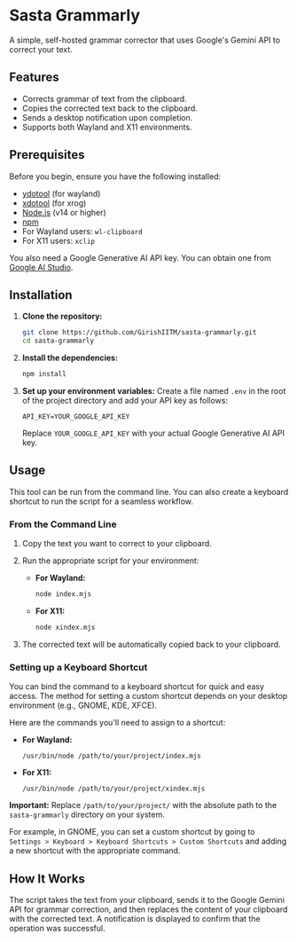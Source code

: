 # Sasta Grammarly

A simple, self-hosted grammar corrector that uses Google's Gemini API to correct your text.

## Features

- Corrects grammar of text from the clipboard.
- Copies the corrected text back to the clipboard.
- Sends a desktop notification upon completion.
- Supports both Wayland and X11 environments.

## Prerequisites

Before you begin, ensure you have the following installed:

- [ydotool](https://github.com/ReimuNotMoe/ydotool) (for wayland)
- [xdotool](https://github.com/jordansissel/xdotool) (for xrog)
- [Node.js](https://nodejs.org/) (v14 or higher)
- [npm](https://www.npmjs.com/)
- For Wayland users: `wl-clipboard`
- For X11 users: `xclip`

You also need a Google Generative AI API key. You can obtain one from [Google AI Studio](https://aistudio.google.com/).

## Installation

1.  **Clone the repository:**
    ```bash
    git clone https://github.com/GirishIITM/sasta-grammarly.git
    cd sasta-grammarly
    ```

2.  **Install the dependencies:**
    ```bash
    npm install
    ```

3.  **Set up your environment variables:**
    Create a file named `.env` in the root of the project directory and add your API key as follows:
    ```
    API_KEY=YOUR_GOOGLE_API_KEY
    ```
    Replace `YOUR_GOOGLE_API_KEY` with your actual Google Generative AI API key.

## Usage

This tool can be run from the command line. You can also create a keyboard shortcut to run the script for a seamless workflow.

### From the Command Line

1.  Copy the text you want to correct to your clipboard.
2.  Run the appropriate script for your environment:

    -   **For Wayland:**
        ```bash
        node index.mjs
        ```

    -   **For X11:**
        ```bash
        node xindex.mjs
        ```

3.  The corrected text will be automatically copied back to your clipboard.

### Setting up a Keyboard Shortcut

You can bind the command to a keyboard shortcut for quick and easy access. The method for setting a custom shortcut depends on your desktop environment (e.g., GNOME, KDE, XFCE).

Here are the commands you'll need to assign to a shortcut:

-   **For Wayland:**
    ```
    /usr/bin/node /path/to/your/project/index.mjs
    ```

-   **For X11:**
    ```
    /usr/bin/node /path/to/your/project/xindex.mjs
    ```

**Important:** Replace `/path/to/your/project/` with the absolute path to the `sasta-grammarly` directory on your system.

For example, in GNOME, you can set a custom shortcut by going to `Settings > Keyboard > Keyboard Shortcuts > Custom Shortcuts` and adding a new shortcut with the appropriate command.

## How It Works

The script takes the text from your clipboard, sends it to the Google Gemini API for grammar correction, and then replaces the content of your clipboard with the corrected text. A notification is displayed to confirm that the operation was successful.
